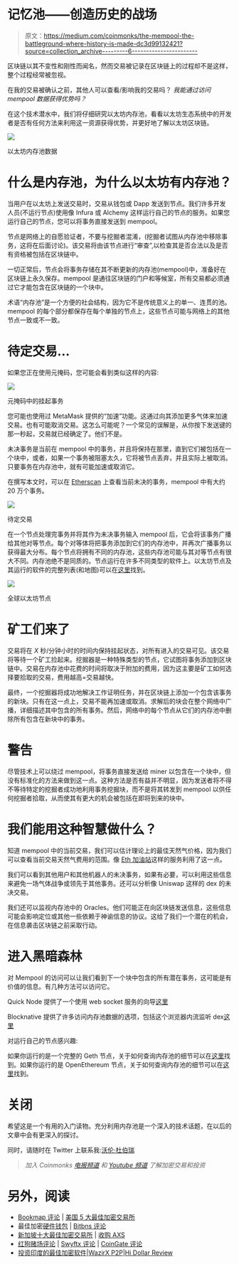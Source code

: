 # 记忆池——创造历史的战场

> 原文：<https://medium.com/coinmonks/the-mempool-the-battleground-where-history-is-made-dc3d99132421?source=collection_archive---------6----------------------->

区块链以其不变性和刚性而闻名，然而交易被记录在区块链上的过程却不是这样，整个过程经常被忽视。

在我的交易被确认之前，其他人可以查看/影响我的交易吗？
*我能通过访问 mempool 数据获得优势吗？*

在这个技术潜水中，我们将仔细研究以太坊内存池，看看以太坊生态系统中的开发者是否有任何方法来利用这一资源获得优势，并更好地了解以太坊区块链。

![](img/64dbdcb33f821872dbaf6254ba5e0be9.png)

以太坊内存池数据

# 什么是内存池，为什么以太坊有内存池？

当用户在以太坊上发送交易时，交易从钱包或 Dapp 发送到节点。我们许多开发人员(不运行节点)使用像 Infura 或 Alchemy 这样运行自己的节点的服务。如果您运行自己的节点，您可以将事务直接发送到 mempool。

节点是网络上的自愿验证者，不要与挖掘者混淆，(挖掘者试图从内存池中移除事务，这将在后面讨论)。该交易将由该节点进行“审查”,以检查其是否合法以及是否有资格被包括在区块链中。

一切正常后，节点会将事务存储在其不断更新的内存池(mempool)中，准备好在区块链上永久保存。mempool 是通往区块链的门户和等候室，所有交易都必须通过它才能包含在区块链的一个块中。

术语“内存池”是一个方便的社会结构，因为它不是传统意义上的单一、连贯的池。mempool 的每个部分都保存在每个单独的节点上，这些节点可能与网络上的其他节点一致或不一致。

# 待定交易…

如果您正在使用元掩码，您可能会看到类似这样的内容:

![](img/e2e571ce7db78741103dd733411468ea.png)

元掩码中的挂起事务

您可能也使用过 MetaMask 提供的“加速”功能。这通过向其添加更多气体来加速交易。也有可能取消交易。这怎么可能呢？一个常见的误解是，从你按下发送键的那一秒起，交易就已经确定了。他们不是。

未决事务是当前在 mempool 中的事务，并且将保持在那里，直到它们被包括在一个块中，或者，如果一个事务被阻塞太久，它将被节点丢弃，并且实际上被取消。只要事务在内存池中，就有可能加速或取消它。

在撰写本文时，可以在 [Etherscan](https://etherscan.io/txsPending) 上查看当前未决的事务，mempool 中有大约 20 万个事务。

![](img/a475c9fd0f96d3980afeb258fc4601dd.png)

待定交易

在一个节点处理完事务并将其作为未决事务输入 mempool 后，它会将该事务广播给其他对等节点。每个对等体将把事务添加到它们的内存池中，并再次广播事务以获得最大分布。每个节点将拥有不同的内存池，这些内存池可能与其对等节点有很大不同。内存池绝不是同质的。节点运行在许多不同类型的软件上。以太坊节点及其运行的软件的完整列表(和地图)可以在[这里](https://www.ethernodes.org/)找到。

![](img/86feaf57147297b8e68f22d34c5d72af.png)

全球以太坊节点

# 矿工们来了

交易将在 *X* 秒/分钟小时的时间内保持挂起状态，对所有进入的交易可见。该交易将等待一个矿工捡起来。挖掘器是一种特殊类型的节点，它试图将事务添加到区块链中。交易在内存池中花费的时间将取决于附加的费用，因为这主要是矿工如何选择要拾取的交易，费用越高=交易越快。

最终，一个挖掘器将成功地解决工作证明任务，并在区块链上添加一个包含该事务的新块。只有在这一点上，交易不能再加速或取消。求解后的块会在整个网络中广播，详细描述其中包含的所有事务。然后，网络中的每个节点从它们的内存池中删除所有包含在新块中的事务。

# 警告

尽管技术上可以绕过 mempool，将事务直接发送给 miner 以包含在一个块中，但没有标准化的方法来做到这一点。这种方法是否有益并不明显，因为发送者将不得不等待特定的挖掘者成功地利用事务挖掘块，而不是将其转发到 mempool 以供任何挖掘者拾取，从而使其有更大的机会被包括在即将到来的块中。

# 我们能用这种智慧做什么？

知道 mempool 中的当前交易，我们可以估计理论上的最佳天然气价格，因为我们可以查看当前交易天然气费用的范围。像 [Eth 加油站](https://ethgasstation.info/)这样的服务利用了这一点。

我们可以看到其他用户和其他机器人的未决事务，如果有必要，可以利用这些信息来避免一场气体战争或领先于其他事务。还可以分析像 Uniswap 这样的 dex 的未决交易。

我们还可以监视内存池中的 Oracles。他们可能正在向区块链发送信息，这些信息可能会影响定位或其他一些依赖于神谕信息的协议。这给了我们一个潜在的机会，在信息袭击区块链之前采取行动。

# 进入黑暗森林

对 Mempool 的访问可以让我们看到下一个块中包含的所有潜在事务，这可能是有价值的信息。有几种方法可以访问它。

Quick Node 提供了一个使用 web socket 服务的向导[这里](https://www.quicknode.com/guides/defi/how-to-stream-pending-transactions-with-ethers-js)

Blocknative 提供了许多访问内存池数据的选项，包括这个浏览器内流监听 dex[这里](https://explorer.blocknative.com/?v=1.30.5&0=ethereum&1=main&s=%7B%22name%22%3A%22Uniswap+v2+Router%22%2C%22address%22%3A%220x7a250d5630b4cf539739df2c5dacb4c659f2488d%22%7D&s=%7B%22name%22%3A%22SushiSwap+Router%22%2C%22address%22%3A%220xd9e1ce17f2641f24ae83637ab66a2cca9c378b9f%22%7D&s=%7B%22name%22%3A%22Balancer%22%2C%22address%22%3A%220x3e66b66fd1d0b02fda6c811da9e0547970db2f21%22%7D&s=%7B%22name%22%3A%22Curv.fi%22%2C%22address%22%3A%220xdf5e0e81dff6faf3a7e52ba697820c5e32d806a8%22%7D&fr=%7B%22status%22%3A%22pending%22%7D)

对运行自己的节点感兴趣:

如果你运行的是一个完整的 Geth 节点，关于如何查询内存池的细节可以在[这里](https://geth.ethereum.org/docs/rpc/ns-txpool)找到。如果你运行的是 OpenEthereum 节点，关于如何查询内存池的细节可以在[这里](https://openethereum.github.io/JSONRPC)找到。

# 关闭

希望这是一个有用的入门读物。充分利用内存池是一个深入的技术话题，在以后的文章中会有更深入的探讨。

同时，请随时在 Twitter 上联系我:[沃伦·杜伯瑞](https://twitter.com/WarrenDubery)

> *加入 Coinmonks* [*电报频道*](https://t.me/coincodecap) *和* [*Youtube 频道*](https://www.youtube.com/c/coinmonks/videos) *了解加密交易和投资*

# 另外，阅读

*   [Bookmap 评论](https://coincodecap.com/bookmap-review-2021-best-trading-software) | [美国 5 大最佳加密交易所](https://coincodecap.com/crypto-exchange-usa)
*   最佳加密[硬件钱包](/coinmonks/hardware-wallets-dfa1211730c6) | [Bitbns 评论](/coinmonks/bitbns-review-38256a07e161)
*   [新加坡十大最佳加密交易所](https://coincodecap.com/crypto-exchange-in-singapore) | [收购 AXS](https://coincodecap.com/buy-axs-token)
*   [红狗赌场评论](https://coincodecap.com/red-dog-casino-review) | [Swyftx 评论](https://coincodecap.com/swyftx-review) | [CoinGate 评论](https://coincodecap.com/coingate-review)
*   [投资印度的最佳加密软件](https://coincodecap.com/best-crypto-to-invest-in-india-in-2021)|[WazirX P2P](https://coincodecap.com/wazirx-p2p)|[Hi Dollar Review](https://coincodecap.com/hi-dollar-review)